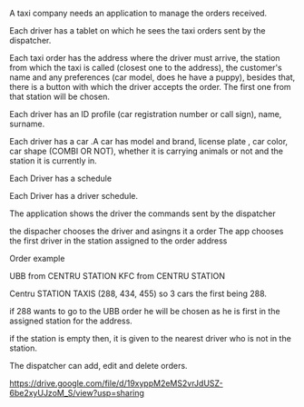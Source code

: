A taxi company needs an application to manage the orders received.

Each driver has a tablet on which he sees the taxi orders sent by the dispatcher.

Each taxi order has the address where the driver must arrive, the station from which the taxi is called (closest one to the address), the customer's name and any preferences (car model, does he have a puppy), besides that, there is a button with which the driver accepts the order. The first one from that station will be chosen.


Each driver has an ID profile (car registration number or call sign), name, surname.

Each driver has a car .A car has model and brand, license plate , car color, car shape (COMBI OR NOT), whether it is carrying animals or not and the station it is currently in.

Each Driver has a schedule

Each Driver has a driver schedule.

The application shows the driver the commands sent by the dispatcher

the dispacher chooses the driver and asingns it a order
The app chooses the first driver in the station assigned to the order address 

Order example 

UBB from CENTRU STATION
KFC from CENTRU STATION

Centru STATION TAXIS (288, 434, 455) so 3 cars the first being 288.

if 288 wants to go to the UBB order he will be chosen as he is first in the assigned station for the address.

if the station is empty then, it is given to the nearest driver who is not in the station.

The dispatcher can add, edit and delete orders.



https://drive.google.com/file/d/19xyppM2eMS2vrJdUSZ-6be2xyUJzoM_S/view?usp=sharing

